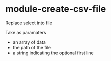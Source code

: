 # module-create-csv-file
Replace select into file

Take as paramaters
- an array of data
- the path of the file
- a string indicating the optional first line
